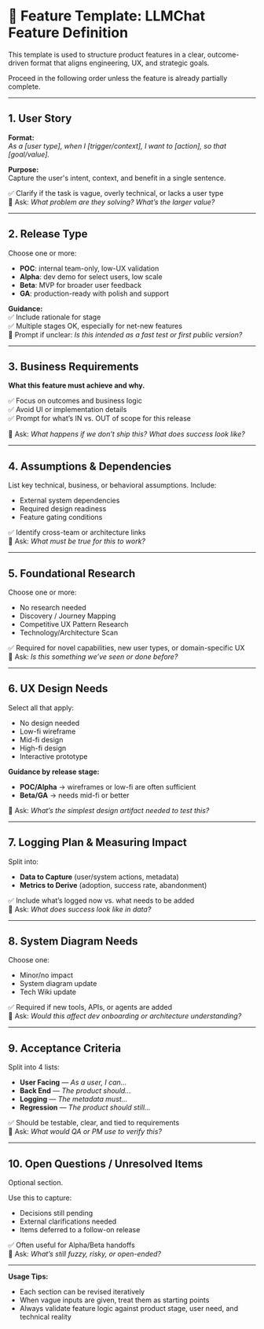 # 🧩 Feature Template: LLMChat Feature Definition

This template is used to structure product features in a clear, outcome-driven format that aligns engineering, UX, and strategic goals.

Proceed in the following order unless the feature is already partially complete.

---

## 1. **User Story**

**Format:**  
_As a [user type], when I [trigger/context], I want to [action], so that [goal/value]._

**Purpose:**  
Capture the user's intent, context, and benefit in a single sentence.

✅ Clarify if the task is vague, overly technical, or lacks a user type  
🔸 Ask: *What problem are they solving? What’s the larger value?*

---

## 2. **Release Type**

Choose one or more:
- **POC**: internal team-only, low-UX validation
- **Alpha**: dev demo for select users, low scale
- **Beta**: MVP for broader user feedback
- **GA**: production-ready with polish and support

**Guidance:**  
✅ Include rationale for stage  
✅ Multiple stages OK, especially for net-new features  
🔸 Prompt if unclear: *Is this intended as a fast test or first public version?*

---

## 3. **Business Requirements**

**What this feature must achieve and why.**

✅ Focus on outcomes and business logic  
✅ Avoid UI or implementation details  
✅ Prompt for what’s IN vs. OUT of scope for this release

🔸 Ask: *What happens if we don’t ship this? What does success look like?*

---

## 4. **Assumptions & Dependencies**

List key technical, business, or behavioral assumptions. Include:

- External system dependencies  
- Required design readiness  
- Feature gating conditions

✅ Identify cross-team or architecture links  
🔸 Ask: *What must be true for this to work?*

---

## 5. **Foundational Research**

Choose one or more:
- No research needed  
- Discovery / Journey Mapping  
- Competitive UX Pattern Research  
- Technology/Architecture Scan

✅ Required for novel capabilities, new user types, or domain-specific UX  
🔸 Ask: *Is this something we’ve seen or done before?*

---

## 6. **UX Design Needs**

Select all that apply:
- No design needed  
- Low-fi wireframe  
- Mid-fi design  
- High-fi design  
- Interactive prototype

**Guidance by release stage:**
- **POC/Alpha** → wireframes or low-fi are often sufficient  
- **Beta/GA** → needs mid-fi or better

🔸 Ask: *What’s the simplest design artifact needed to test this?*

---

## 7. **Logging Plan & Measuring Impact**

Split into:
- **Data to Capture** (user/system actions, metadata)
- **Metrics to Derive** (adoption, success rate, abandonment)

✅ Include what’s logged now vs. what needs to be added  
🔸 Ask: *What does success look like in data?*

---

## 8. **System Diagram Needs**

Choose one:
- Minor/no impact  
- System diagram update  
- Tech Wiki update

✅ Required if new tools, APIs, or agents are added  
🔸 Ask: *Would this affect dev onboarding or architecture understanding?*

---

## 9. **Acceptance Criteria**

Split into 4 lists:
- **User Facing** — _As a user, I can…_  
- **Back End** — _The product should…_  
- **Logging** — _The metadata must…_  
- **Regression** — _The product should still…_

✅ Should be testable, clear, and tied to requirements  
🔸 Ask: *What would QA or PM use to verify this?*

---

## 10. **Open Questions / Unresolved Items**

Optional section.

Use this to capture:
- Decisions still pending  
- External clarifications needed  
- Items deferred to a follow-on release

✅ Often useful for Alpha/Beta handoffs  
🔸 Ask: *What’s still fuzzy, risky, or open-ended?*

---

**Usage Tips:**
- Each section can be revised iteratively  
- When vague inputs are given, treat them as starting points  
- Always validate feature logic against product stage, user need, and technical reality

